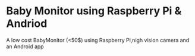# Baby Monitor using Raspberry Pi & Andriod
A low cost BabyMonitor (&lt;50$) using Raspberry Pi,nigh vision camera and an Android app 
